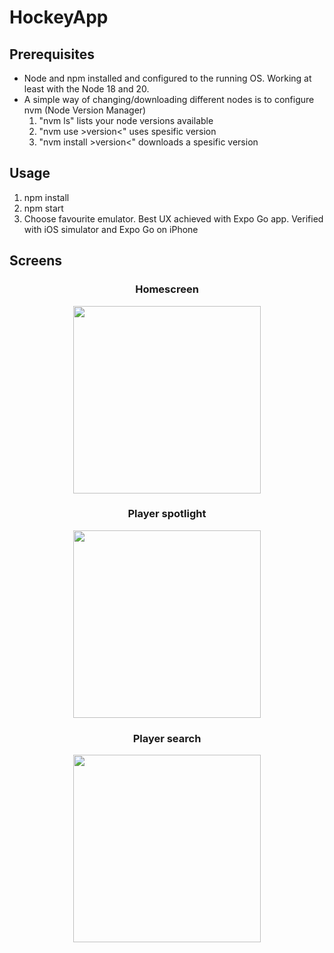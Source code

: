 # HockeyApp

## Prerequisites
- Node and npm installed and configured to the running OS. Working at least with the Node 18 and 20.
- A simple way of changing/downloading different nodes is to configure nvm (Node Version Manager)
  1. "nvm ls" lists your node versions available
  2. "nvm use >version<" uses spesific version
  3. "nvm install >version<" downloads a spesific version
 
## Usage 
1. npm install
2. npm start
3. Choose favourite emulator. Best UX achieved with Expo Go app. Verified with iOS simulator and Expo Go on iPhone


## Screens
<h3 align="center">Homescreen</h3>
<p align="center">
  <img src="https://github.com/JanneJulius/HockeyApp/blob/main/images/Homescreen.gif" width="300" />
</p>
<h3 align="center">Player spotlight</h3>
<p align="center">
  <img src="https://github.com/JanneJulius/HockeyApp/blob/main/images/Player Spotlight.gif" width="300" />
</p>
<h3 align="center">Player search</h3>
<p align="center">
  <img src="https://github.com/JanneJulius/HockeyApp/blob/main/images/Player Search.gif" width="300" />
</p>
